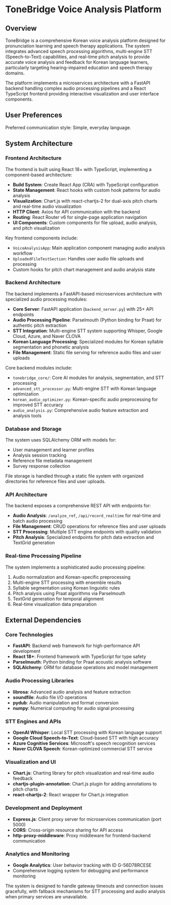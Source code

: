 # ToneBridge Voice Analysis Platform

## Overview

ToneBridge is a comprehensive Korean voice analysis platform designed for pronunciation learning and speech therapy applications. The system integrates advanced speech processing algorithms, multi-engine STT (Speech-to-Text) capabilities, and real-time pitch analysis to provide accurate voice analysis and feedback for Korean language learners, particularly targeting hearing-impaired education and speech therapy domains.

The platform implements a microservices architecture with a FastAPI backend handling complex audio processing pipelines and a React TypeScript frontend providing interactive visualization and user interface components.

## User Preferences

Preferred communication style: Simple, everyday language.

## System Architecture

### Frontend Architecture
The frontend is built using React 18+ with TypeScript, implementing a component-based architecture:

- **Build System**: Create React App (CRA) with TypeScript configuration
- **State Management**: React hooks with custom hook patterns for audio analysis
- **Visualization**: Chart.js with react-chartjs-2 for dual-axis pitch charts and real-time audio visualization
- **HTTP Client**: Axios for API communication with the backend
- **Routing**: React Router v6 for single-page application navigation
- **UI Components**: Custom components for file upload, audio analysis, and pitch visualization

Key frontend components include:
- `VoiceAnalysisApp`: Main application component managing audio analysis workflow
- `UploadedFileTestSection`: Handles user audio file uploads and processing
- Custom hooks for pitch chart management and audio analysis state

### Backend Architecture
The backend implements a FastAPI-based microservices architecture with specialized audio processing modules:

- **Core Server**: FastAPI application (`backend_server.py`) with 25+ API endpoints
- **Audio Processing Pipeline**: Parselmouth (Python binding for Praat) for authentic pitch extraction
- **STT Integration**: Multi-engine STT system supporting Whisper, Google Cloud, Azure, and Naver CLOVA
- **Korean Language Processing**: Specialized modules for Korean syllable segmentation and phonetic analysis
- **File Management**: Static file serving for reference audio files and user uploads

Core backend modules include:
- `tonebridge_core/`: Core AI modules for analysis, segmentation, and STT processing
- `advanced_stt_processor.py`: Multi-engine STT with Korean language optimization
- `korean_audio_optimizer.py`: Korean-specific audio preprocessing for improved STT accuracy
- `audio_analysis.py`: Comprehensive audio feature extraction and analysis tools

### Database and Storage
The system uses SQLAlchemy ORM with models for:
- User management and learner profiles
- Analysis session tracking
- Reference file metadata management
- Survey response collection

File storage is handled through a static file system with organized directories for reference files and user uploads.

### API Architecture
The backend exposes a comprehensive REST API with endpoints for:
- **Audio Analysis**: `/analyze_ref`, `/api/record_realtime` for real-time and batch audio processing
- **File Management**: CRUD operations for reference files and user uploads
- **STT Processing**: Multiple STT engine endpoints with quality validation
- **Pitch Analysis**: Specialized endpoints for pitch data extraction and TextGrid generation

### Real-time Processing Pipeline
The system implements a sophisticated audio processing pipeline:
1. Audio normalization and Korean-specific preprocessing
2. Multi-engine STT processing with ensemble results
3. Syllable segmentation using Korean linguistic rules
4. Pitch analysis using Praat algorithms via Parselmouth
5. TextGrid generation for temporal alignment
6. Real-time visualization data preparation

## External Dependencies

### Core Technologies
- **FastAPI**: Backend web framework for high-performance API development
- **React 18+**: Frontend framework with TypeScript for type safety
- **Parselmouth**: Python binding for Praat acoustic analysis software
- **SQLAlchemy**: ORM for database operations and model management

### Audio Processing Libraries
- **librosa**: Advanced audio analysis and feature extraction
- **soundfile**: Audio file I/O operations
- **pydub**: Audio manipulation and format conversion
- **numpy**: Numerical computing for audio signal processing

### STT Engines and APIs
- **OpenAI Whisper**: Local STT processing with Korean language support
- **Google Cloud Speech-to-Text**: Cloud-based STT with high accuracy
- **Azure Cognitive Services**: Microsoft's speech recognition services
- **Naver CLOVA Speech**: Korean-optimized commercial STT service

### Visualization and UI
- **Chart.js**: Charting library for pitch visualization and real-time audio feedback
- **chartjs-plugin-annotation**: Chart.js plugin for adding annotations to pitch charts
- **react-chartjs-2**: React wrapper for Chart.js integration

### Development and Deployment
- **Express.js**: Client proxy server for microservices communication (port 5000)
- **CORS**: Cross-origin resource sharing for API access
- **http-proxy-middleware**: Proxy middleware for frontend-backend communication

### Analytics and Monitoring
- **Google Analytics**: User behavior tracking with ID G-56D78RCESE
- Comprehensive logging system for debugging and performance monitoring

The system is designed to handle gateway timeouts and connection issues gracefully, with fallback mechanisms for STT processing and audio analysis when primary services are unavailable.
